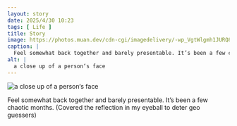 ```yaml
---
layout: story
date: 2025/4/30 10:23
tags: [ Life ]
title: Story
image: https://photos.muan.dev/cdn-cgi/imagedelivery/-wp_VgtWlgmh1JURQ8t1mg/248ec089-6c8b-4ae4-463e-0e5efe13b300/public
caption: |
  Feel somewhat back together and barely presentable. It’s been a few chaotic months. (Covered the reflection in my eyeball to deter geo guessers)  
alt: |
  a close up of a person‘s face
---
```



![a close up of a person‘s face](https://photos.muan.dev/cdn-cgi/imagedelivery/-wp_VgtWlgmh1JURQ8t1mg/248ec089-6c8b-4ae4-463e-0e5efe13b300/public)

Feel somewhat back together and barely presentable. It’s been a few chaotic months. (Covered the reflection in my eyeball to deter geo guessers)  

